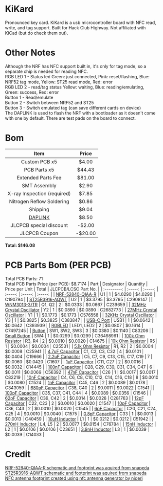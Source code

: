 # KiKard
Pronounced key card. KiKard is a usb microcontroller board with NFC read, write, and tag support. Built for Hack Club Highway. Not affiliated with KiCad (but do check them out).

# Other Notes
Although the NRF has NFC support built in, it's only for tag mode, so a separate chip is needed for reading NFC.<br>
RGB LED 1 - Status led Green: just connected, Pink: reset/flashing, Blue: NRF52 tag mode, Yellow: ST25 read mode, Red: error<br>
RGB LED 2 - read/tag status Yellow: waiting, Blue: reading/emulating, Green: success, Red: error<br>
Button 1 - Read/emulate<br>
Button 2 - Switch between NRF52 and ST25<br>
Button 3 - Switch emulated tag (can save different cards on device)<br>
The DAPLINK is used to flash the NRF with a bootloader as it doesn't come with one by default. There are test pads on the board to connect.

# Bom
| Item | Price |
| :-----: | :-----: |
| Custom PCB x5 | $4.00 |
| PCB Parts x5 | $44.43 |
| Extended Parts Fee | $81.00 |
| SMT Assembly | $2.90 |
| X-ray Inspection (required) | $7.85 |
| Nitrogen Reflow Soldering | $0.86 |
| Shipping | $9.04 |
| [DAPLINK](https://www.amazon.com/DAPLINK-Replaces-STLINK-downloader-Emulator/dp/B0CJLWST5G?crid=37G7MJJ8PDODB&dib=eyJ2IjoiMSJ9.LONWwnu2baBqUgajD8YgTeRN4Xe9SdWq2CWZj9h0t7N8Od4hUhg3FYs_pJB3ofSYGvR3SD7Xmf7qHTI7JBvrOPT3K4B6-szjSDsRNjNSHDNoK7fKdCvFnpVZmTFFgiVgGE3gweoAUxLau7OYdxGSqDspsOBbMQUSWdekekhBiZi43WipJDmFG7aQEzR-T1UNaR1NSxGKhk95WE_1FSXa2pftOqihV66EefQA54zipEY.lhAFbV3gpTY3rYXGPmu6VPxUQWc01xmbRizO2KXj_lI&dib_tag=se&keywords=DAPLINK&qid=1753411504&sprefix=daplink%2Caps%2C157&sr=8-4) | $8.50 |
| JLCPCB special discount | -$2.00 |
| JLCPCB Coupon | -$20.00 |

**Total: $146.08**

# PCB Parts Bom (PER PCB)
Total PCB Parts: 71<br>
Total PCB Parts Price (per PCB): $8.7174
| Part | Designator | Quantity | Price per Unit | Total | JLCPCB/LCSC Part No. |
| :---------: | :-----: | :-----: | :-----: | :-----: | :-----: |
| [NRF-52840-QIAA-R](https://jlcpcb.com/partdetail/NordicSemicon-NRF52840_QIAAR/C190794) | U1 | 1 | $4.0290 | $4.0290 | C190794 |
| [ST25R3916-AQWT](https://jlcpcb.com/partdetail/STMicroelectronics-ST25R3916AQWT/C2908147) | U2 | 1 | $3.3795 | $3.3795 | C2908147 |
| [WNM3013-3/TR](https://jlcpcb.com/partdetail/WILLSEMI_Will_Semicon-WNM3013_3TR/C239659) | Q1, Q2 | 2 | $0.0333 | $0.0667 | C239659 |
| [32MHz Crystal Oscillator](https://jlcpcb.com/partdetail/2777870-X201632MOB4SI/C2682773) | Y2 | 1 | $0.0890 | $0.0890 | C2682773 |
| [27MHz Crystal Oscillator](https://jlcpcb.com/partdetail/604049-XRCGB27M120F3M00R0/C576558) | Y1 | 1 | $0.1773 | $0.1773 | C576558 |
| [32KHz Crystal Oscillator](https://jlcpcb.com/partdetail/357119-X161032768KGD2SI/C383847) | Y3 | 1 | $0.3825 | $0.3825 | C383847 |
| [USB-C Port](https://jlcpcb.com/partdetail/SHOUHAN-TYPEC16PIN/C393939) | USB1 | 1 | $0.0642 | $0.0642 | C393939 |
| [RGBLED](https://jlcpcb.com/partdetail/ChauLight-ZSRGB_2017H_08Z3/C7497245) | LED1, LED2 | 2 | $0.0807 | $0.1614 | C7497245 |
| [Button](https://jlcpcb.com/partdetail/Korean_HropartsElec-K2_6639SP_C4SC04/C83206) | SW1, SW2, SW3 | 3 | $0.0380 | $0.1140 | C83206 |
| [Small Button](https://jlcpcb.com/partdetail/hanxia-HX_3x4x2_2P_25N/C36498961) | SW4 | 1 | $0.0299 | $0.0299 | C36498961 |
| [100k Ohm Resistor](https://jlcpcb.com/partdetail/YAGEO-RC0603FR07100KL/C14675) | R3, R4 | 2 | $0.0010 | $0.0020 | C14675 |
| [10k Ohm Resistor](https://jlcpcb.com/partdetail/26274-0402WGJ0103TCE/C25531) | R5 | 1 | $0.0004 | $0.0004 | C25531 |
| [5.1k Ohm Resistor](https://jlcpcb.com/partdetail/26684-0402WGJ0512TCE/C25941) | R1, R2 | 2 | $0.0004 | $0.0008 | C25941 |
| [4.7uF Capacitor](https://jlcpcb.com/partdetail/20375-CL10A475KO8NNNC/C19666) | C1, C2, C3, C32 | 4 | $0.0101 | $0.0404 | C19666 |
| [2.2uF Capacitor](https://jlcpcb.com/partdetail/1959-CL10A225KP8NNNC/C1607) | C5, C7, C9, C13, C15, C17, C19 | 7 | $0.0060 | $0.0420 | C1607 |
| [1uF Capacitor](https://jlcpcb.com/partdetail/15107-CL05A105KP5NNNC/C14445) | C11, C27 | 2 | $0.0016 | $0.0032 | C14445 |
| [100nF Capacitor](https://jlcpcb.com/partdetail/57421-0402B104K250NT/C56392) | C28, C29, C30, C31, C34, C47 | 6 |  $0.0011 |  $0.0066 | C56392 |
| [47nF Capacitor](https://jlcpcb.com/partdetail/83376-0402B473K500NT/C82219) | C26 | 1 | $0.0017 | $0.0017 | C82219 |
| [10nF Capacitor](https://jlcpcb.com/partdetail/1876-0402B103K500NT/C1524) | C4, C6, C8, C10, C12, C14, C16, C18 | 8 | $0.0010 | $0.0080 | C1524 |
| [1nF Capacitor](https://jlcpcb.com/partdetail/TDK-C1005C0G1E102JT000F/C343059) | C45, C46 | 2 | $0.0089 | $0.0178 | C343059 |
| [680pF Capacitor](https://jlcpcb.com/partdetail/1893-0402B681K500NT/C1541) | C38, C40 | 2 | $0.0011 | $0.0022 | C1541 |
| [100pF Capacitor](https://jlcpcb.com/partdetail/1898-0402CG101J500NT/C1546) | C35, C37, C41, C44 | 4 | $0.0089 | $0.0356 | C1546 |
| [62pF Capacitor](https://jlcpcb.com/partdetail/YAGEO-CC0402JRNPO9BN620/C281763) | C39, C42 | 2 | $0.0014 | $0.0028 | C281763 |
| [12pF Capacitor](https://jlcpcb.com/partdetail/1899-0402CG120J500NT/C1547) | C22, C23 | 2 | $0.0010 | $0.0020 | C1547 |
| [10pF Capacitor](https://jlcpcb.com/partdetail/1897-0402CG100J500NT/C1545) | C36, C43 | 2 | $0.0010 | $0.0020 | C1545 |
| [6pF Capacitor](https://jlcpcb.com/partdetail/1927-0402CG6R0C500NT/C1575) | C20, C21, C24, C25 | 4 | $0.0010 | $0.0040 | C1575 |
| [0.8pF Capacitor](https://jlcpcb.com/partdetail/41442-0402CG0R8C500NT/C40459) | C33 | 1 | $0.0013 | $0.0013 | C40459 |
| [10uH Inductor](https://jlcpcb.com/partdetail/Sunlord-MCL1608S100MT/C51942) | L1 | 1 | $0.0212 | $0.0212 | C51942 |
| [270nH Inductor](https://jlcpcb.com/partdetail/TDK-MLG1005SR27JT000/C76784) | L4, L5 | 2 | $0.0077 | $0.0154 | C76784 |
| [15nH Inductor](https://jlcpcb.com/partdetail/Sunlord-SDCL1608C15NJTDF/C23651) | L2 | 1 | $0.0106 | $0.0106 | C23651 |
| [3.9nH Inductor](https://jlcpcb.com/partdetail/Sunlord-SDCL1005C3N9STDF/C14033) | L3 | 1 | $0.0039 | $0.0039 | C14033 |

# Credit
[NRF-52840-QIAA-R schematic and footprint was aquired from snapeda](https://www.snapeda.com/parts/NRF52840-QIAA-R/Nordic%20Power/view-part/)<br>
[ST25R3916-AQWT schematic and footprint was aquired from snapeda](https://www.snapeda.com/parts/ST25R3916-AQWT/STMicroelectronics/view-part/)<br>
[NFC antenna footprint created using nfc antenna generator by nideri](https://github.com/nideri/nfc_antenna_generator)